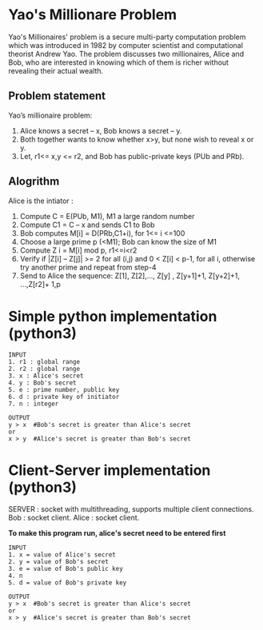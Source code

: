 # Yao's Millionare Problem
Yao's Millionaires' problem is a secure multi-party computation problem which was introduced in 1982 by computer scientist and computational theorist Andrew Yao. The problem discusses two millionaires, Alice and Bob, who are interested in knowing which of them is richer without revealing their actual wealth.

## Problem statement
Yao’s millionaire problem:
1. Alice knows a secret – x, Bob knows a secret – y.
2. Both together wants to know whether x>y, but none wish to reveal x or y.
3. Let, r1<= x,y <= r2, and Bob has public-private keys (PUb and PRb).

## Alogrithm
Alice is the intiator :
1. Compute C = E(PUb, M1), M1 a large random number
2. Compute C1 = C – x and sends C1 to Bob
3. Bob computes M[i] = D(PRb,C1+i), for 1<= i <=100
4. Choose a large prime p (<M1); Bob can know the size of M1
5. Compute Z i = M[i] mod p, r1<=i<r2
6. Verify if |Z[i] – Z[j]| >= 2 for all (i,j) and 0 < Z[i] < p-1, for all i, otherwise try another prime and repeat from step-4
7. Send to Alice the sequence: Z[1], Z[2],..., Z[y] , Z[y+1]+1, Z[y+2]+1, ...,Z[r2]+ 1,p

# Simple python implementation (python3)
``` 
INPUT
1. r1 : global range 
2. r2 : global range 
3. x : Alice's secret
4. y : Bob's secret
5. e : prime number, public key 
6. d : private key of initiator
7. n : integer
```
```
OUTPUT
y > x  #Bob's secret is greater than Alice's secret
or
x > y  #Alice's secret is greater than Bob's secret
```
# Client-Server implementation (python3)
SERVER : socket with multithreading, supports multiple client connections.
Bob : socket client.
Alice : socket client.

**To make this program run, alice's secret need to be entered first**
```
INPUT
1. x = value of Alice's secret
2. y = value of Bob's secret
3. e = value of Bob's public key
4. n
5. d = value of Bob's private key
```
```
OUTPUT
y > x  #Bob's secret is greater than Alice's secret
or
x > y  #Alice's secret is greater than Bob's secret
```
